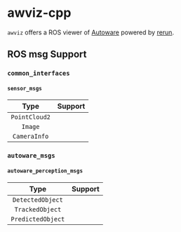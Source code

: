# awviz-cpp

`awviz` offers a ROS viewer of [Autoware](https://github.com/autowarefoundation/autoware) powered by [rerun](https://github.com/rerun-io/rerun).

## ROS msg Support

### `common_interfaces`

#### `sensor_msgs`

|     Type      | Support |
| :-----------: | :-----: |
| `PointCloud2` |         |
|    `Image`    |         |
| `CameraInfo`  |         |

### `autoware_msgs`

#### `autoware_perception_msgs`

|       Type        | Support |
| :---------------: | :-----: |
| `DetectedObject`  |         |
|  `TrackedObject`  |         |
| `PredictedObject` |         |
